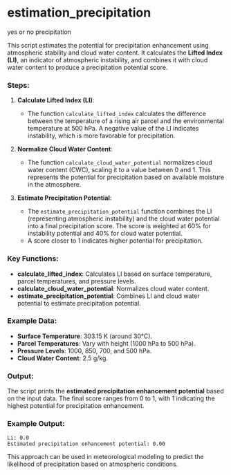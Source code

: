 # estimation_precipitation
yes or no precipitation 

This script estimates the potential for precipitation enhancement using atmospheric stability and cloud water content. It calculates the **Lifted Index (LI)**, an indicator of atmospheric instability, and combines it with cloud water content to produce a precipitation potential score.

### Steps:

1. **Calculate Lifted Index (LI)**:
   - The function `calculate_lifted_index` calculates the difference between the temperature of a rising air parcel and the environmental temperature at 500 hPa. A negative value of the LI indicates instability, which is more favorable for precipitation.

2. **Normalize Cloud Water Content**:
   - The function `calculate_cloud_water_potential` normalizes cloud water content (CWC), scaling it to a value between 0 and 1. This represents the potential for precipitation based on available moisture in the atmosphere.

3. **Estimate Precipitation Potential**:
   - The `estimate_precipitation_potential` function combines the LI (representing atmospheric instability) and the cloud water potential into a final precipitation score. The score is weighted at 60% for instability potential and 40% for cloud water potential.
   - A score closer to 1 indicates higher potential for precipitation.

### Key Functions:
- **calculate_lifted_index**: Calculates LI based on surface temperature, parcel temperatures, and pressure levels.
- **calculate_cloud_water_potential**: Normalizes cloud water content.
- **estimate_precipitation_potential**: Combines LI and cloud water potential to estimate precipitation potential.

### Example Data:
- **Surface Temperature**: 303.15 K (around 30°C).
- **Parcel Temperatures**: Vary with height (1000 hPa to 500 hPa).
- **Pressure Levels**: 1000, 850, 700, and 500 hPa.
- **Cloud Water Content**: 2.5 g/kg.

### Output:
The script prints the **estimated precipitation enhancement potential** based on the input data. The final score ranges from 0 to 1, with 1 indicating the highest potential for precipitation enhancement.

### Example Output:
```
Li: 0.0
Estimated precipitation enhancement potential: 0.00
```

This approach can be used in meteorological modeling to predict the likelihood of precipitation based on atmospheric conditions.
